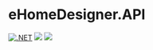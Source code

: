 # eHomeDesigner.API

[![.NET](https://github.com/KurnakovMaksim/eHomeDesigner.API/actions/workflows/dotnet-build.yml/badge.svg)](https://github.com/KurnakovMaksim/eHomeDesigner.API/actions/workflows/dotnet-build.yml)
[![](https://tokei.rs/b1/github/KurnakovMaksim/eHomeDesigner.API)](https://github.com/KurnakovMaksim/eHomeDesigner.API)
[![](https://tokei.rs/b1/github/KurnakovMaksim/eHomeDesigner.API?category=files)](https://github.com/KurnakovMaksim/eHomeDesigner.API)